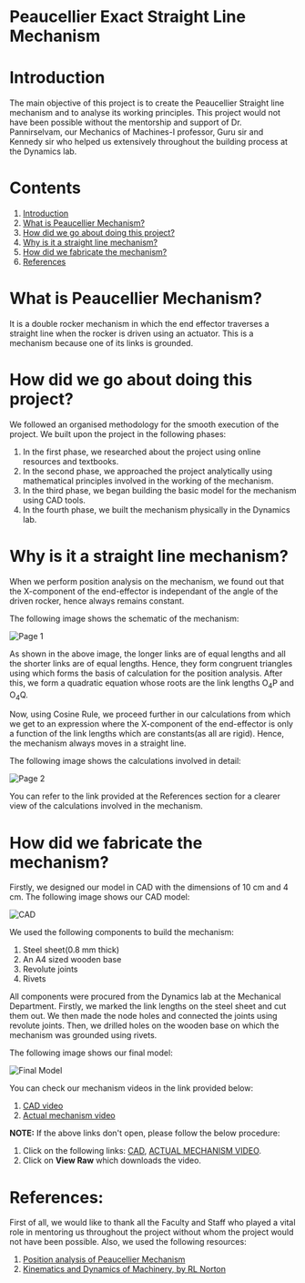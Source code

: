  # Peaucellier Exact Straight Line Mechanism

# <a name="1"></a>Introduction
The main objective of this project is to create the Peaucellier Straight line mechanism and to analyse its working principles. This project would not have been possible without the mentorship and support of Dr. Pannirselvam, our Mechanics of Machines-I professor, Guru sir and Kennedy sir who helped us extensively throughout the building process at the Dynamics lab.
# Contents
1. [Introduction](#1)
2. [What is Peaucellier Mechanism?](#2)
3. [How did we go about doing this project?](#3)
4. [Why is it a straight line mechanism?](#4)
5. [How did we fabricate the mechanism?](#5)
6. [References](#6)
# <a name="2"></a>What is Peaucellier Mechanism?
It is a double rocker mechanism in which the end effector traverses a straight line when the rocker is driven using an actuator. This is a mechanism because one of its links is grounded.
# <a name="3"></a>How did we go about doing this project?
We followed an organised methodology for the smooth execution of the project. We built upon the project in the following phases:
1. In the first phase, we researched about the project using online resources and textbooks.
2. In the second phase, we approached the project analytically using mathematical principles involved in the working of the mechanism.
3. In the third phase, we began building the basic model for the mechanism using CAD tools.
4. In the fourth phase, we built the mechanism physically in the Dynamics lab.
# <a name="4"></a>Why is it a straight line mechanism?
When we perform position analysis on the mechanism, we found out that the X-component of the end-effector is independant of the angle of the driven rocker, hence always remains constant.

The following image shows the schematic of the mechanism:

![Page 1](https://github.com/Rajiv2605/Peaucellier-Mechanism/blob/master/mechanism_screenshot.PNG)

As shown in the above image, the longer links are of equal lengths and all the shorter links are of equal lengths. Hence, they form congruent triangles using which forms the basis of calculation for the position analysis. After this, we form a quadratic equation whose roots are the link lengths O<sub>4</sub>P and O<sub>4</sub>Q.

Now, using Cosine Rule, we proceed further in our calculations from which we get to an expression where the X-component of the end-effector is only a function of the link lengths which are constants(as all are rigid). Hence, the mechanism always moves in a straight line.

The following image shows the calculations involved in detail:

![Page 2](https://github.com/Rajiv2605/Peaucellier-Mechanism/blob/master/analysis_2.png)

You can refer to the link provided at the References section for a clearer view of the calculations involved in the mechanism.

# <a name="5"></a>How did we fabricate the mechanism?
Firstly, we designed our model in CAD with the dimensions of 10 cm and 4 cm. The following image shows our CAD model:

![CAD](https://github.com/Rajiv2605/Peaucellier-Mechanism/blob/master/cad.PNG)

We used the following components to build the mechanism:
1. Steel sheet(0.8 mm thick)
2. An A4 sized wooden base
3. Revolute joints
4. Rivets

All components were procured from the Dynamics lab at the Mechanical Department. Firstly, we marked the link lengths on the steel sheet and cut them out. We then made the node holes and connected the joints using revolute joints. Then, we drilled holes on the wooden base on which the mechanism was grounded using rivets.

The following image shows our final model:

![Final Model](https://github.com/Rajiv2605/Peaucellier-Mechanism/blob/master/actual_2.png)

You can check our mechanism videos in the link provided below:
1. [CAD video](https://www.dropbox.com/s/4ied9zyk1s377tq/CAD%20video.mp4?dl=0)
2. [Actual mechanism video](https://www.dropbox.com/s/h035k6ejh6h1axk/Final%20mechanism%20video.mp4?dl=0)

**NOTE:** If the above links don't open, please follow the below procedure:
1. Click on the following links: [CAD](https://github.com/Rajiv2605/Peaucellier-Mechanism/blob/master/CAD%20video.mp4), [ACTUAL MECHANISM VIDEO](https://github.com/Rajiv2605/Peaucellier-Mechanism/blob/master/Final%20mechanism%20video.mp4).
2. Click on **View Raw** which downloads the video.

# <a name="6"></a>References:
First of all, we would like to thank all the Faculty and Staff who played a vital role in mentoring us throughout the project without whom the project would not have been possible. Also, we used the following resources:
1. [Position analysis of Peaucellier Mechanism](http://me.lsu.edu/~ram/TEACHING/kinematics/Peaucellier.pdf)
2. [Kinematics and Dynamics of Machinery, by RL Norton](https://www.amazon.com/Design-Machinery-Robert-L-Norton/dp/0071236716)
